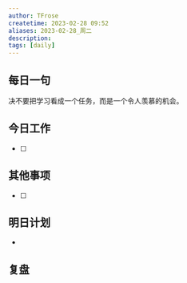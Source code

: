 ```yaml
---
author: TFrose
createtime: 2023-02-28 09:52
aliases: 2023-02-28_周二
description:
tags: [daily]
---
```


## 每日一句
决不要把学习看成一个任务，而是一个令人羡慕的机会。

## 今日工作
- [ ] 

## 其他事项
- [ ] 

## 明日计划
- 

## 复盘

